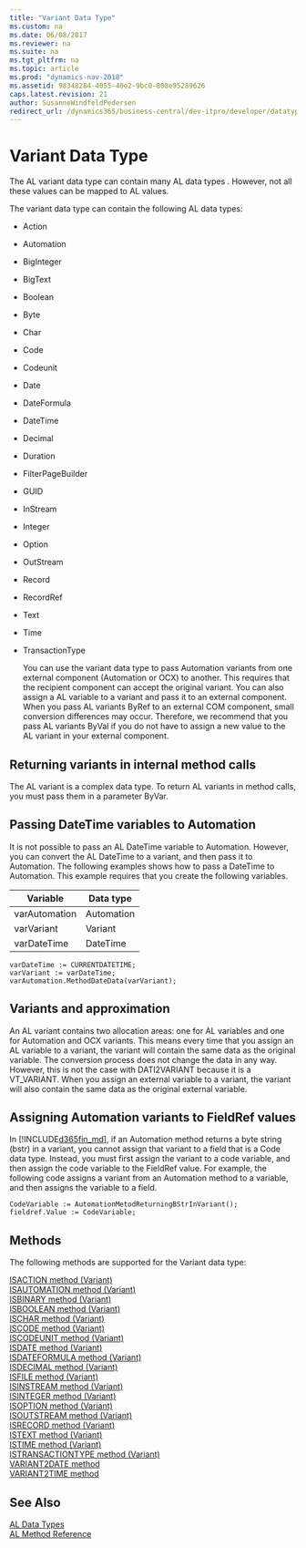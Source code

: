 ```yaml
---
title: "Variant Data Type"
ms.custom: na
ms.date: 06/08/2017
ms.reviewer: na
ms.suite: na
ms.tgt_pltfrm: na
ms.topic: article
ms.prod: "dynamics-nav-2018"
ms.assetid: 98348284-4055-40e2-9bc0-808e95289626
caps.latest.revision: 21
author: SusanneWindfeldPedersen
redirect_url: /dynamics365/business-central/dev-itpro/developer/datatypes/devenv-al-data-types
---
```

# Variant Data Type
The AL variant data type can contain many AL data types <!--NAV or any variants from OCX and Automation objects-->. However, not all these values can be mapped to AL values. 
<!-- For more information, see [Using COM Technologies in Microsoft Dynamics NAV](../../dynamics-nav/Using-COM-Technologies-in-Microsoft-Dynamics-NAV.md). --> 

 The variant data type can contain the following AL data types:  

- Action  

- Automation  

- BigInteger  

- BigText  

- Boolean  

- Byte  

- Char  

- Code  

- Codeunit  

- Date  

- DateFormula  

- DateTime  

- Decimal  

- Duration  

- FilterPageBuilder  

- GUID  

- InStream  

- Integer  

- Option  

- OutStream  

- Record  

- RecordRef  

- Text  

- Time  

- TransactionType  

  You can use the variant data type to pass Automation variants from one external component (Automation or OCX) to another. This requires that the recipient component can accept the original variant. You can also assign a AL variable to a variant and pass it to an external component. When you pass AL variants ByRef to an external COM component, small conversion differences may occur. Therefore, we recommend that you pass AL variants ByVal if you do not have to assign a new value to the AL variant in your external component.  

## Returning variants in internal method calls  
 The AL variant is a complex data type. To return AL variants in method calls, you must pass them in a parameter ByVar.  

## Passing DateTime variables to Automation  
 It is not possible to pass an AL DateTime variable to Automation. However, you can convert the AL DateTime to a variant, and then pass it to Automation. The following examples shows how to pass a DateTime to Automation. This example requires that you create the following variables.  

|Variable|Data type|  
|--------------|---------------|  
|varAutomation|Automation|  
|varVariant|Variant|  
|varDateTime|DateTime|  

```  
varDateTime := CURRENTDATETIME;  
varVariant := varDateTime;  
varAutomation.MethodDateData(varVariant);  
```  

## Variants and approximation  
 An AL variant contains two allocation areas: one for AL variables and one for Automation and OCX variants. This means every time that you assign an AL variable to a variant, the variant will contain the same data as the original variable. The conversion process does not change the data in any way. However, this is not the case with DATI2VARIANT because it is a VT_VARIANT. When you assign an external variable to a variant, the variant will also contain the same data as the original external variable.  

  
## Assigning Automation variants to FieldRef values  
 In [!INCLUDE[d365fin_md](../includes/d365fin_md.md)], if an Automation method returns a byte string (bstr) in a variant, you cannot assign that variant to a field that is a Code data type. Instead, you must first assign the variant to a code variable, and then assign the code variable to the FieldRef value. For example, the following code assigns a variant from an Automation method to a variable, and then assigns the variable to a field.  
  
```  
CodeVariable := AutomationMetodReturningBStrInVariant();  
fieldref.Value := CodeVariable;  
```  
## Methods
The following methods are supported for the Variant data type:

[ISACTION method (Variant)](../methods/devenv-isaction-method-variant.md)   
[ISAUTOMATION method (Variant)](../methods/devenv-isautomation-method-variant.md)   
[ISBINARY method (Variant)](../methods/devenv-isbinary-method-variant.md)   
[ISBOOLEAN method (Variant)](../methods/devenv-isboolean-method-variant.md)   
[ISCHAR method (Variant)](../methods/devenv-ischar-method-variant.md)   
[ISCODE method (Variant)](../methods/devenv-iscode-method-variant.md)   
[ISCODEUNIT method (Variant)](../methods/devenv-iscodeunit-method-variant.md)   
[ISDATE method (Variant)](../methods/devenv-isdate-method-variant.md)   
[ISDATEFORMULA method (Variant)](../methods/devenv-isdateformula-method-variant.md)   
[ISDECIMAL method (Variant)](../methods/devenv-isdecimal-method-variant.md)   
[ISFILE method (Variant)](../methods/devenv-isfile-method-variant.md)   
[ISINSTREAM method (Variant)](../methods/devenv-isinstream-method-variant.md)   
[ISINTEGER method (Variant)](../methods/devenv-isinteger-method-variant.md)   
[ISOPTION method (Variant)](../methods/devenv-isoption-method-variant.md)   
[ISOUTSTREAM method (Variant)](../methods/devenv-isoutstream-method-variant.md)   
[ISRECORD method (Variant)](../methods/devenv-isrecord-method-variant.md)   
[ISTEXT method (Variant)](../methods/devenv-istext-method-variant.md)   
[ISTIME method (Variant)](../methods/devenv-istime-method-variant.md)   
[ISTRANSACTIONTYPE method (Variant)](../methods/devenv-istransactiontype-method-variant.md)   
[VARIANT2DATE method](../methods/devenv-variant2date-method.md)   
[VARIANT2TIME method](../methods/devenv-variant2time-method.md)

## See Also  
[AL Data Types](devenv-al-data-types.md)  
[AL Method Reference](../methods/devenv-al-method-reference.md)  
 <!--NAV [DATI2VARIANT method](../methods/devenv-DATI2VARIANT-method.md)-->   
 